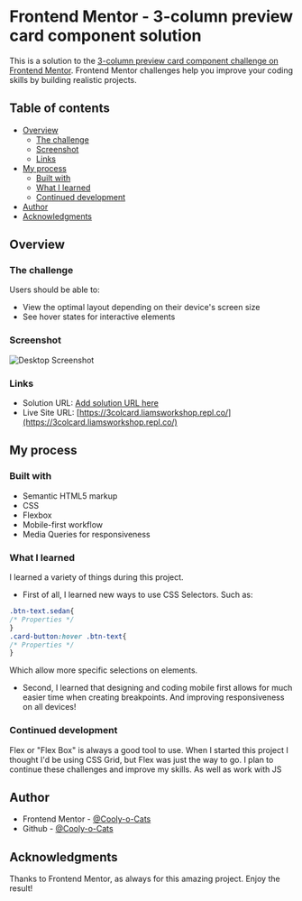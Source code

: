 # Frontend Mentor - 3-column preview card component solution

This is a solution to the [3-column preview card component challenge on Frontend Mentor](https://www.frontendmentor.io/challenges/3column-preview-card-component-pH92eAR2-). Frontend Mentor challenges help you improve your coding skills by building realistic projects. 

## Table of contents

- [Overview](#overview)
  - [The challenge](#the-challenge)
  - [Screenshot](#screenshot)
  - [Links](#links)
- [My process](#my-process)
  - [Built with](#built-with)
  - [What I learned](#what-i-learned)
  - [Continued development](#continued-development)
- [Author](#author)
- [Acknowledgments](#acknowledgments)

## Overview

### The challenge

Users should be able to:

- View the optimal layout depending on their device's screen size
- See hover states for interactive elements

### Screenshot

![Desktop Screenshot](https://i.imgur.com/N981jla.png)

### Links

- Solution URL: [Add solution URL here](https://your-solution-url.com)
- Live Site URL: [https://3colcard.liamsworkshop.repl.co/](https://3colcard.liamsworkshop.repl.co/)

## My process

### Built with

- Semantic HTML5 markup
- CSS
- Flexbox
- Mobile-first workflow
- Media Queries for responsiveness

### What I learned
I learned a variety of things during this project. 
- First of all, I learned new ways to use CSS Selectors. Such as:
```css
.btn-text.sedan{
/* Properties */
}
.card-button:hover .btn-text{
/* Properties */
}
```
Which allow more specific selections on elements.

- Second, I learned that designing and coding mobile first allows for much easier time when creating breakpoints. And improving responsiveness on all devices!

### Continued development

Flex or "Flex Box" is always a good tool to use. When I started this project I thought I'd be using CSS Grid, but Flex was just the way to go. I plan to continue these challenges and improve my skills. As well as work with JS

## Author
- Frontend Mentor - [@Cooly-o-Cats](https://www.frontendmentor.io/profile/Cooly-o-Cats)
- Github - [@Cooly-o-Cats](https://github.com/Cooly-o-Cats)


## Acknowledgments
 
 Thanks to Frontend Mentor, as always for this amazing project. Enjoy the result!
